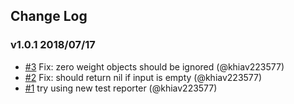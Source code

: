 ## Change Log

### v1.0.1 2018/07/17
- [#3](https://github.com/khiav223577/roulette-wheel-selection/pull/3) Fix: zero weight objects should be ignored (@khiav223577)
- [#2](https://github.com/khiav223577/roulette-wheel-selection/pull/2) Fix: should return nil if input is empty (@khiav223577)
- [#1](https://github.com/khiav223577/roulette-wheel-selection/pull/1) try using new test reporter (@khiav223577)

